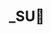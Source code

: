 ---
layout: album_gallery
resource: instagram
title: "_SU🎀"
description: "Instagram albums of _SU🎀</br>. Username: _sulyu"
active: gallery
images:
- image_path: /sulyu/quần dài/20240402_174245_435306024_970527494636956_5722466639409120584_n.jpg
  gallery-folder: /gallery/sulyu/quần dài/
  gallery-name: quần dài
  gallery-date: April 2025
- image_path: /sulyu/quần ngắn/20240729_140019_453340030_1003173691355779_8101001542410532839_n.jpg
  gallery-folder: /gallery/sulyu/quần ngắn/
  gallery-name: quần ngắn
  gallery-date: April 2025
- image_path: /sulyu/váy dài/20231228_144310_413376644_740851937932819_8557199890143659825_n.jpg
  gallery-folder: /gallery/sulyu/váy dài/
  gallery-name: váy dài
  gallery-date: April 2025
- image_path: /sulyu/váy ngắn/snaptik_7434505718239104263_0.jpeg
  gallery-folder: /gallery/sulyu/váy ngắn/
  gallery-name: váy ngắn
  gallery-date: April 2025
---